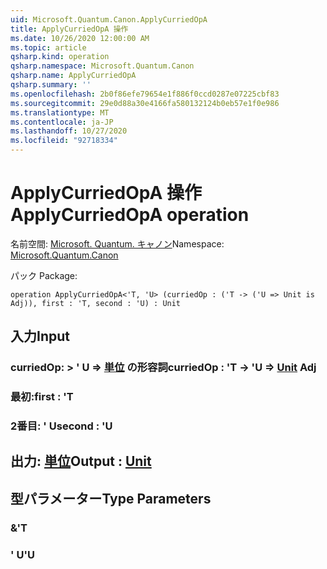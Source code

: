 ```yaml
---
uid: Microsoft.Quantum.Canon.ApplyCurriedOpA
title: ApplyCurriedOpA 操作
ms.date: 10/26/2020 12:00:00 AM
ms.topic: article
qsharp.kind: operation
qsharp.namespace: Microsoft.Quantum.Canon
qsharp.name: ApplyCurriedOpA
qsharp.summary: ''
ms.openlocfilehash: 2b0f86efe79654e1f886f0ccd0287e07225cbf83
ms.sourcegitcommit: 29e0d88a30e4166fa580132124b0eb57e1f0e986
ms.translationtype: MT
ms.contentlocale: ja-JP
ms.lasthandoff: 10/27/2020
ms.locfileid: "92718334"
---
```

# <a name="applycurriedopa-operation"></a><span data-ttu-id="445f5-102">ApplyCurriedOpA 操作</span><span class="sxs-lookup"><span data-stu-id="445f5-102">ApplyCurriedOpA operation</span></span>

<span data-ttu-id="445f5-103">名前空間: [Microsoft. Quantum. キャノン](xref:Microsoft.Quantum.Canon)</span><span class="sxs-lookup"><span data-stu-id="445f5-103">Namespace: [Microsoft.Quantum.Canon](xref:Microsoft.Quantum.Canon)</span></span>

<span data-ttu-id="445f5-104">パック [](https://nuget.org/packages/)</span><span class="sxs-lookup"><span data-stu-id="445f5-104">Package: [](https://nuget.org/packages/)</span></span>




```qsharp
operation ApplyCurriedOpA<'T, 'U> (curriedOp : ('T -> ('U => Unit is Adj)), first : 'T, second : 'U) : Unit
```


## <a name="input"></a><span data-ttu-id="445f5-105">入力</span><span class="sxs-lookup"><span data-stu-id="445f5-105">Input</span></span>

### <a name="curriedop--t---u--unit-adj"></a><span data-ttu-id="445f5-106">curriedOp: > ' U => [単位](xref:microsoft.quantum.lang-ref.unit) の形容詞</span><span class="sxs-lookup"><span data-stu-id="445f5-106">curriedOp : 'T -> 'U => [Unit](xref:microsoft.quantum.lang-ref.unit) Adj</span></span>




### <a name="first--t"></a><span data-ttu-id="445f5-107">最初:</span><span class="sxs-lookup"><span data-stu-id="445f5-107">first : 'T</span></span>




### <a name="second--u"></a><span data-ttu-id="445f5-108">2番目: ' U</span><span class="sxs-lookup"><span data-stu-id="445f5-108">second : 'U</span></span>





## <a name="output--unit"></a><span data-ttu-id="445f5-109">出力: [単位](xref:microsoft.quantum.lang-ref.unit)</span><span class="sxs-lookup"><span data-stu-id="445f5-109">Output : [Unit](xref:microsoft.quantum.lang-ref.unit)</span></span>



## <a name="type-parameters"></a><span data-ttu-id="445f5-110">型パラメーター</span><span class="sxs-lookup"><span data-stu-id="445f5-110">Type Parameters</span></span>

### <a name="t"></a><span data-ttu-id="445f5-111">&</span><span class="sxs-lookup"><span data-stu-id="445f5-111">'T</span></span>


### <a name="u"></a><span data-ttu-id="445f5-112">' U</span><span class="sxs-lookup"><span data-stu-id="445f5-112">'U</span></span>

